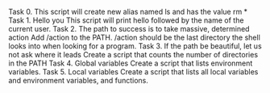 Task 0. <o>
This script will create new alias named ls and has the value rm *
Task 1. Hello you
This script will print hello followed by the name of the current user.
Task 2. The path to success is to take massive, determined action
Add /action to the PATH. /action should be the last directory the shell looks into when looking for a program.
Task 3. If the path be beautiful, let us not ask where it leads
Create a script that counts the number of directories in the PATH
Task 4. Global variables
Create a script that lists environment variables.
Task 5. Local variables
Create a script that lists all local variables and environment variables, and functions.

